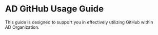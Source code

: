 # AD GitHub Usage Guide

This guide is designed to support you in effectively utilizing GitHub within AD Organization.
